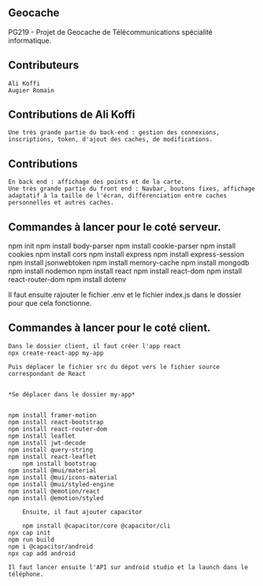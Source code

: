 ## Geocache

PG219 - Projet de Geocache de Télécommunications spécialité informatique.

## Contributeurs

    Ali Koffi
    Augier Romain

## Contributions de Ali Koffi
    Une très grande partie du back-end : gestion des connexions, inscriptions, token, d'ajout des caches, de modifications.

## Contributions
    En back end : affichage des points et de la carte.  
    Une très grande partie du front end : Navbar, boutons fixes, affichage adaptatif à la taille de l'écran, différenciation entre caches personnelles et autres caches.

## Commandes à lancer pour le coté serveur.

npm init
	npm install body-parser
    	npm install cookie-parser
    	npm install cookies
    	npm install cors
    	npm install express
    	npm install express-session
    	npm install jsonwebtoken
    	npm install memory-cache
    	npm install mongodb
    	npm install nodemon
    	npm install react
    	npm install react-dom
    	npm install react-router-dom
	    npm install dotenv

Il faut ensuite rajouter le fichier .env et le fichier index.js dans le dossier pour que cela fonctionne.

## Commandes à lancer pour le coté client.
    Dans le dossier client, il faut créer l'app react
	npx create-react-app my-app
	
	Puis déplacer le fichier src du dépot vers le fichier source correspondant de React


	*Se déplacer dans le dossier my-app*
	

	npm install framer-motion
	npm install react-bootstrap
	npm install react-router-dom
	npm install leaflet
	npm install jwt-decode
	npm install query-string
	npm install react-leaflet
        npm install bootstrap
	npm install @mui/material
	npm install @mui/icons-material
	npm install @mui/styled-engine
	npm install @emotion/react
	npm install @emotion/styled
        
        Ensuite, il faut ajouter capacitor

        npm install @capacitor/core @capacitor/cli
	npx cap init
	npm run build
	npm i @capacitor/android
	npx cap add android

	Il faut lancer ensuite l'API sur android studio et la launch dans le téléphone.


